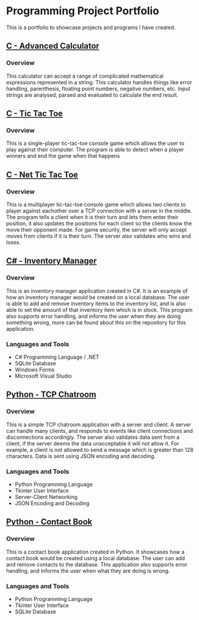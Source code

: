 
# Programming Project Portfolio

This is a portfolio to showcase projects and programs I have created. 

## [C - Advanced Calculator](https://github.com/tokyolatter00/Calculator)

### **Overview**

This calculator can accept a range of complicated mathematical expressions represented in a string. This calculator handles things like error handling, parenthesis, floating point numbers, negative numbers, etc. Input strings are analysed, parsed and evaluated to calculate the end result. 
  
## [C - Tic Tac Toe](https://github.com/tokyolatter00/Tic-Tac-Toe)

### **Overview**

This is a single-player tic-tac-toe console game which allows the user to play against their computer. The program is able to detect when a player winners and end the game when that happens

## [C - Net Tic Tac Toe](https://github.com/tokyolatter00/Net-Tic-Tac-Toe)

### **Overview**

This is a multiplayer tic-tac-toe console game which allows two clients to player against eachother over a TCP connection with a server in the middle. The program tells a client when it is their turn and lets them enter their position, it also updates the positions for each client so the clients know the move their opponent made. For game security, the server will only accept moves from clients if it is their turn. The server also validates who wins and loses. 

## [C# - Inventory Manager](https://github.com/tokyolatter00/Inventory-Manager)

### **Overview**

This is an inventory manager application created in C#. It is an example of how an inventory manager would be created on a local database. The user is able to add and remove inventory items to the inventory list, and is also able to set the amount of that inventory item which is in stock. This program also supports error handling, and informs the user when they are doing something wrong, more can be found about this on the repository for this application. 

### **Languages and Tools**

- C# Programming Language / .NET
- SQLite Database
- Windows Forms
- Microsoft Visual Studio

## [Python - TCP Chatroom](https://github.com/tokyolatter00/Python-Chat-Room)

### **Overview**

This is a simple TCP chatroom application with a server and client. A server can handle many clients, and responds to events like client connections and disconnections accordingly. The server also validates data sent from a client, if the server deems the data unacceptable it will not allow it. For example, a client is not allowed to send a message which is greater than 128 characters. Data is sent using JSON encoding and decoding. 

### **Languages and Tools**

- Python Programming Language
- Tkinter User Interface
- Server-Client Networking
- JSON Encoding and Decoding

## [Python - Contact Book](https://github.com/tokyolatter00/Contact-Book)

### **Overview**

This is a contact book application created in Python. It showcases how a contact book would be created using a local database. The user can add and remove contacts to the database. This application also supports error handling, and informs the user when what they are doing is wrong.  

### **Languages and Tools**

- Python Programming Language
- Tkinter User Interface
- SQLite Database



